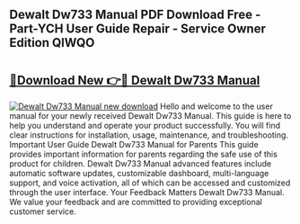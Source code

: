## Dewalt Dw733 Manual PDF Download Free - Part-YCH User Guide Repair - Service Owner Edition QlWQO

# <h2><a href="http://bc38992.oget.top/?id=Dewalt+Dw733+Manual">🔗Download New 👉🔴 Dewalt Dw733 Manual</a></h2>

[![Dewalt Dw733 Manual new download](https://i.imgur.com/5g1atiW.png)](http://bc38992.oget.top/?id=Dewalt+Dw733+Manual)
Hello and welcome to the user manual for your newly received Dewalt Dw733 Manual. This guide is here to help you understand and operate your product successfully. You will find clear instructions for installation, usage, maintenance, and troubleshooting. Important User Guide Dewalt Dw733 Manual for Parents This guide provides important information for parents regarding the safe use of this product for children. Dewalt Dw733 Manual advanced features include automatic software updates, customizable dashboard, multi-language support, and voice activation, all of which can be accessed and customized through the user interface. Your Feedback Matters Dewalt Dw733 Manual. We value your feedback and are committed to providing exceptional customer service.
